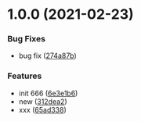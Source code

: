 # 1.0.0 (2021-02-23)

### Bug Fixes

- bug fix ([274a87b](https://github.com/liujie2019/changelog-test/commit/274a87b4803a8f0f19141fa6c92aa3b8490b52f8))

### Features

- init 666 ([6e3e1b6](https://github.com/liujie2019/changelog-test/commit/6e3e1b60315ba9c2efcbcb48066409713f7a2a29))
- new ([312dea2](https://github.com/liujie2019/changelog-test/commit/312dea233154c84e61373cff759e696d222bc330))
- xxx ([65ad338](https://github.com/liujie2019/changelog-test/commit/65ad338474249e2e1d4db83daacb14ca20b97dc0))

